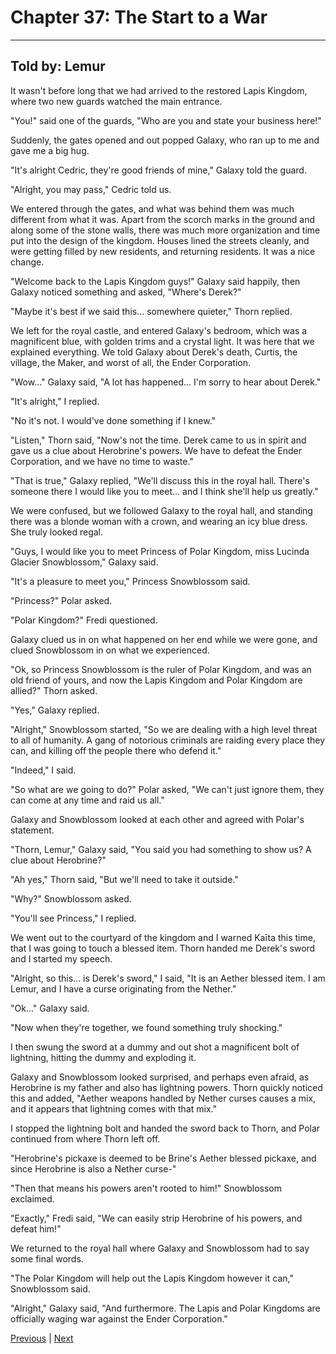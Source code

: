 # Chapter 37: The Start to a War
---

## Told by: Lemur

It wasn't before long that we had arrived to the restored Lapis Kingdom, where two new guards watched the main entrance.

"You!" said one of the guards, "Who are you and state your business here!"

Suddenly, the gates opened and out popped Galaxy, who ran up to me and gave me a big hug.

"It's alright Cedric, they're good friends of mine," Galaxy told the guard.

"Alright, you may pass," Cedric told us.

We entered through the gates, and what was behind them was much different from what it was. Apart from the scorch marks in the ground and along some of the stone walls, there was much more organization and time put into the design of the kingdom. Houses lined the streets cleanly, and were getting filled by new residents, and returning residents. It was a nice change.

"Welcome back to the Lapis Kingdom guys!" Galaxy said happily, then Galaxy noticed something and asked, "Where's Derek?"

"Maybe it's best if we said this... somewhere quieter," Thorn replied.

We left for the royal castle, and entered Galaxy's bedroom, which was a magnificent blue, with golden trims and a crystal light. It was here that we explained everything. We told Galaxy about Derek's death, Curtis, the village, the Maker, and worst of all, the Ender Corporation.

"Wow..." Galaxy said, "A lot has happened... I'm sorry to hear about Derek."

"It's alright," I replied.

"No it's not. I would've done something if I knew."

"Listen," Thorn said, "Now's not the time. Derek came to us in spirit and gave us a clue about Herobrine's powers. We have to defeat the Ender Corporation, and we have no time to waste."

"That is true," Galaxy replied, "We'll discuss this in the royal hall. There's someone there I would like you to meet... and I think she'll help us greatly."

We were confused, but we followed Galaxy to the royal hall, and standing there was a blonde woman with a crown, and wearing an icy blue dress. She truly looked regal.

"Guys, I would like you to meet Princess of Polar Kingdom, miss Lucinda Glacier Snowblossom," Galaxy said.

"It's a pleasure to meet you," Princess Snowblossom said.

"Princess?" Polar asked.

"Polar Kingdom?" Fredi questioned.

Galaxy clued us in on what happened on her end while we were gone, and clued Snowblossom in on what we experienced.

"Ok, so Princess Snowblossom is the ruler of Polar Kingdom, and was an old friend of yours, and now the Lapis Kingdom and Polar Kingdom are allied?" Thorn asked.

"Yes," Galaxy replied.

"Alright," Snowblossom started, "So we are dealing with a high level threat to all of humanity. A gang of notorious criminals are raiding every place they can, and killing off the people there who defend it."

"Indeed," I said.

"So what are we going to do?" Polar asked, "We can't just ignore them, they can come at any time and raid us all."

Galaxy and Snowblossom looked at each other and agreed with Polar's statement.

"Thorn, Lemur," Galaxy said, "You said you had something to show us? A clue about Herobrine?"

"Ah yes," Thorn said, "But we'll need to take it outside."

"Why?" Snowblossom asked.

"You'll see Princess," I replied.

We went out to the courtyard of the kingdom and I warned Kaīta this time, that I was going to touch a blessed item. Thorn handed me Derek's sword and I started my speech.

"Alright, so this... is Derek's sword," I said, "It is an Aether blessed item. I am Lemur, and I have a curse originating from the Nether."

"Ok..." Galaxy said.

"Now when they're together, we found something truly shocking."

I then swung the sword at a dummy and out shot a magnificent bolt of lightning, hitting the dummy and exploding it.

Galaxy and Snowblossom looked surprised, and perhaps even afraid, as Herobrine is my father and also has lightning powers. Thorn quickly noticed this and added, "Aether weapons handled by Nether curses causes a mix, and it appears that lightning comes with that mix."

I stopped the lightning bolt and handed the sword back to Thorn, and Polar continued from where Thorn left off.

"Herobrine's pickaxe is deemed to be Brine's Aether blessed pickaxe, and since Herobrine is also a Nether curse-"

"Then that means his powers aren't rooted to him!" Snowblossom exclaimed.

"Exactly," Fredi said, "We can easily strip Herobrine of his powers, and defeat him!"

We returned to the royal hall where Galaxy and Snowblossom had to say some final words.

"The Polar Kingdom will help out the Lapis Kingdom however it can," Snowblossom said.

"Alright," Galaxy said, "And furthermore. The Lapis and Polar Kingdoms are officially waging war against the Ender Corporation."



[Previous](https://lemurkolachnik.github.io/Legend-of-Lemur/pages/book_1_chapters/36) | [Next](https://lemurkolachnik.github.io/Legend-of-Lemur/pages/book_1_chapters/38)

